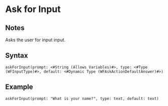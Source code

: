 # Ask for Input
## Notes
Asks the user for input input.
## Syntax
```
askForInput(prompt: <#String (Allows Variables)#>, type: <#Type (WFInputType)#>, default: <#Dynamic Type (WFAskActionDefaultAnswer)#>)
```
## Example
```
askForInput(prompt: "What is your name?", type: text, default: text)
```